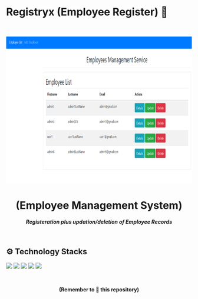 # Registryx (Employee Register) 📝
<br>
<p align="center">
  <a >
    <img src="https://github.com/U-c0de/Registryx/blob/main/Image/EmployeesList.png" width="1000" height="400" >
  </a>

  <h1 align="center"><b>(Employee Management System)</b></h1>

  <p align="center">
    <i><b> Registeration plus updation/deletion of Employee Records  </b></i> 
    <br />
  </p>
</p>
<br>




## ⚙ Technology Stacks


  <img src="https://img.shields.io/badge/javascript%20-%23092E20.svg?&style=for-the-badge&logo=javascript&logoColor=yellow"/>   <img src="https://img.shields.io/badge/Java-%231572B6.svg?&style=for-the-badge&logo=java&logoColor=white"/>   <img src="https://img.shields.io/badge/typescript%20-%234f0599.svg?&style=for-the-badge&logo=typescript&logoColor=white%22"/> <img src="https://img.shields.io/badge/mysql-%2300f.svg?style=for-the-badge&logo=mysql&logoColor=white"/> <img src="https://img.shields.io/badge/spring-%236DB33F.svg?style=for-the-badge&logo=spring&logoColor=white"/>  
  
<br>
  
  
<div class="footer">
  <p align="center"><b>(Remember to 🌟 this repository)</b> </p>
</div>

